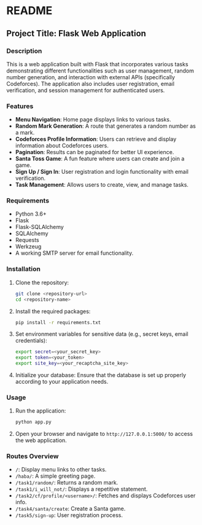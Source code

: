 # README

## Project Title: Flask Web Application

### Description
This is a web application built with Flask that incorporates various tasks demonstrating different functionalities such as user management, random number generation, and interaction with external APIs (specifically Codeforces). The application also includes user registration, email verification, and session management for authenticated users.

### Features
- **Menu Navigation**: Home page displays links to various tasks.
- **Random Mark Generation**: A route that generates a random number as a mark.
- **Codeforces Profile Information**: Users can retrieve and display information about Codeforces users.
- **Pagination**: Results can be paginated for better UI experience.
- **Santa Toss Game**: A fun feature where users can create and join a game.
- **Sign Up / Sign In**: User registration and login functionality with email verification.
- **Task Management**: Allows users to create, view, and manage tasks.

### Requirements
- Python 3.6+
- Flask
- Flask-SQLAlchemy
- SQLAlchemy
- Requests
- Werkzeug
- A working SMTP server for email functionality.

### Installation
1. Clone the repository:
   ```bash
   git clone <repository-url>
   cd <repository-name>
   ```

2. Install the required packages:
   ```bash
   pip install -r requirements.txt
   ```

3. Set environment variables for sensitive data (e.g., secret keys, email credentials):
   ```bash
   export secret=<your_secret_key>
   export token=<your_token>
   export site_key=<your_recaptcha_site_key>
   ```

4. Initialize your database:
   Ensure that the database is set up properly according to your application needs.

### Usage
1. Run the application:
   ```bash
   python app.py
   ```

2. Open your browser and navigate to `http://127.0.0.1:5000/` to access the web application.

### Routes Overview
- `/`: Display menu links to other tasks.
- `/haba/`: A simple greeting page.
- `/task1/random/`: Returns a random mark.
- `/task1/i_will_not/`: Displays a repetitive statement.
- `/task2/cf/profile/<username>/`: Fetches and displays Codeforces user info.
- `/task4/santa/create`: Create a Santa game.
- `/task5/sign-up`: User registration process.
